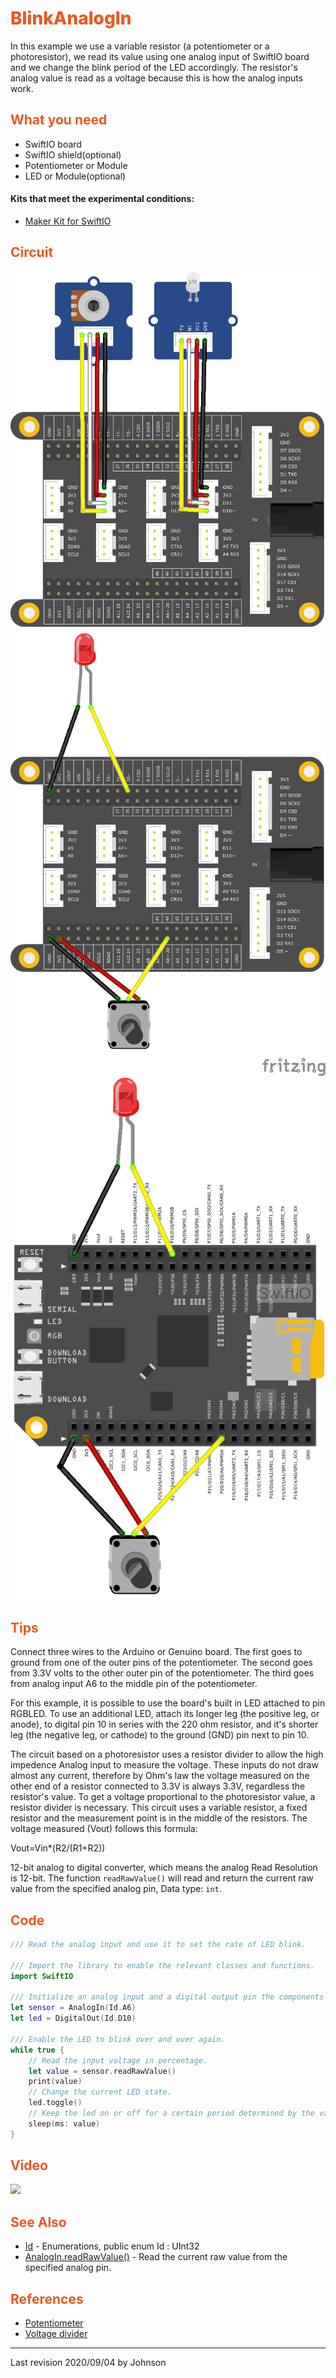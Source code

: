 # <span style="color:#EA5823;font-weight:800">BlinkAnalogIn</span>

In this example we use a variable resistor (a potentiometer or a photoresistor), we read its value using one analog input of SwiftIO board and we change the blink period of the LED accordingly. The resistor's analog value is read as a voltage because this is how the analog inputs work.

## <span style="color:#EA5823;font-weight:700">What you need</span>
- SwiftIO board
- SwiftIO shield(optional)
- Potentiometer or Module
- LED or Module(optional)
#### Kits that meet the experimental conditions: 
- [Maker Kit for SwiftIO](https://www.madmachine.io/product-page/maker-kit-for-swiftio)

## <span style="color:#EA5823;font-weight:700">Circuit</span>

![](../../.gitbook/assets/BlinkAnalogIn/01.png)
![](../../.gitbook/assets/BlinkAnalogIn/02.png)
![](../../.gitbook/assets/BlinkAnalogIn/03.png)

## <span style="color:#EA5823;font-weight:700">Tips</span>

Connect three wires to the Arduino or Genuino board. The first goes to ground from one of the outer pins of the potentiometer. The second goes from 3.3V volts to the other outer pin of the potentiometer. The third goes from analog input A6 to the middle pin of the potentiometer. 

For this example, it is possible to use the board's built in LED attached to pin RGBLED. To use an additional LED, attach its longer leg (the positive leg, or anode), to digital pin 10 in series with the 220 ohm resistor, and it's shorter leg (the negative leg, or cathode) to the ground (GND) pin next to pin 10.

The circuit based on a photoresistor uses a resistor divider to allow the high impedence Analog input to measure the voltage. These inputs do not draw almost any current, therefore by Ohm's law the voltage measured on the other end of a resistor connected to 3.3V is always 3.3V, regardless the resistor's value. To get a voltage proportional to the photoresistor value, a resistor divider is necessary. This circuit uses a variable resistor, a fixed resistor and the measurement point is in the middle of the resistors. The voltage measured (Vout) follows this formula:

Vout=Vin*(R2/(R1+R2))

12-bit analog to digital converter, which means the analog Read Resolution is 12-bit. The function <code>readRawValue()</code> will read and return the current raw value from the specified analog pin, Data type: <code>int</code>.

## <span style="color:#EA5823;font-weight:700">Code</span>



```swift
/// Read the analog input and use it to set the rate of LED blink.

/// Import the library to enable the relevant classes and functions.
import SwiftIO

/// Initialize an analog input and a digital output pin the components are connected to,
let sensor = AnalogIn(Id.A6)
let led = DigitalOut(Id.D10)

/// Enable the LED to blink over and over again.
while true {
    // Read the input voltage in percentage.
    let value = sensor.readRawValue()
    print(value)
    // Change the current LED state.
    led.toggle()
    // Keep the led on or off for a certain period determined by the value you get.
    sleep(ms: value)
}


```


## <span style="color:#EA5823;font-weight:700">Video</span>

![](../../.gitbook/assets/BlinkAnalogIn01.gif)

## <span style="color:#EA5823;font-weight:700">See Also</span>

- [Id](https://swiftioapi.madmachine.io/Enums/Id.html) - Enumerations, public enum Id : UInt32
- [AnalogIn.readRawValue()](https://swiftioapi.madmachine.io/Classes/AnalogIn.html#/s:7SwiftIO8AnalogInC12readRawValueSiyF) - Read the current raw value from the specified analog pin.

## <span style="color:#EA5823;font-weight:700">References</span>

- [Potentiometer](https://en.wikipedia.org/wiki/Potentiometer)
- [Voltage divider](https://en.wikipedia.org/wiki/Voltage_divider)

---
Last revision 2020/09/04 by Johnson